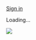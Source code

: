 [Sign in](https://accounts.google.com/ServiceLogin?service=wise&passive=1209600&osid=1&continue=https://drive.google.com/file/d/1gQspZLFnTqjflOs0cAdUPbkHQ84KFMEK/preview&followup=https://drive.google.com/file/d/1gQspZLFnTqjflOs0cAdUPbkHQ84KFMEK/preview&ec=GAZAGQ)

Loading…

![](https://drive.google.com/drive-viewer/AKGpihYAdUhvf9KWyQD47Au10Ee-d5dZwRU9HTZnbKsHKXUjfHXXGYmnLMp8GGv9hChI6-Ke_lx0HCQfzj8_zY1ICJeJpebyrDUp=s1600-rw-v1)